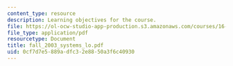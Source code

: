 ```yaml
---
content_type: resource
description: Learning objectives for the course.
file: https://ol-ocw-studio-app-production.s3.amazonaws.com/courses/16-01-unified-engineering-i-ii-iii-iv-fall-2005-spring-2006/0cf7d7e5889adfc32e8850a3f6c40930_fall_2003_systems_lo.pdf
file_type: application/pdf
resourcetype: Document
title: fall_2003_systems_lo.pdf
uid: 0cf7d7e5-889a-dfc3-2e88-50a3f6c40930
---
```

